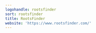 ```yaml
---
logohandle: rootsfinder
sort: rootsfinder
title: RootsFinder
website: 'https://www.rootsfinder.com/'
---
```

